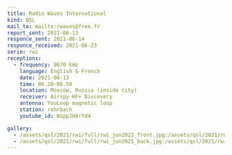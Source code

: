 ```yaml
---
title: Radio Waves International
kind: QSL
mail_to: mailto:rwaves@free.fr
report_sent: 2021-06-13
responce_sent: 2021-06-14
responce_received: 2021-06-23
serie: rwi
receptions:
  - frequency: 9670 kHz
    language: English & French
    date: 2021-06-13
    time: 06.20-06.58
    location: Moscow, Russia (inside city)
    receiver: Airspy HF+ Discovery
    antenna: YouLoop magnetic loop
    station: rohrbach
    youtube_id: WzppJH8rTd4

gallery:
  - /assets/qsl/2021/rwi/full/rwi_jun2021_front.jpg:/assets/qsl/2021/rwi/small/rwi_jun2021_front.jpg
  - /assets/qsl/2021/rwi/full/rwi_jun2021_back.jpg:/assets/qsl/2021/rwi/small/rwi_jun2021_back.jpg
---
```

